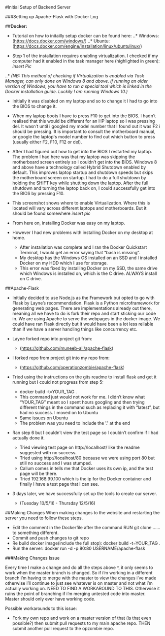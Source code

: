#Initial Setup of Backend Server

###Setting up Apache-Flask with Docker Log

##__Docker:__

* Tutorial on how to initailly setup docker can be found here: 
..* Windows: (https://docs.docker.com/windows/)
..* Ubuntu: (https://docs.docker.com/engine/installation/linux/ubuntulinux/)

* Step 1 of the installation requires enabling virtualization. I checked if my computer had it enabled in the task manager here (highlighted in green): *insert Pic*

..* *(NB: This method of checking if Virtualization is enabled via Task Manager, can only done on Windows 8 and above. If running an older version of Windows, you have to run a special tool which is linked in the Docker installation guide. Luckily I am running Windows 10.)*

* Initially it was disabled on my laptop and so to change it I had to go into the BIOS to change it.
* When my laptop boots I have to press F10 to get into the BIOS. I hadn’t realised that this would be different for an HP laptop so i was pressing del. It wasn’t until i googled my model number that I found out it was F2 i should be pressing. It is important to consult the motherboard manual, or google the laptop's model number to find out which button to press (usually either F2, F10, F12 or del).
* After I had figured out how to get into the BIOS I restarted my laptop. The problem I had here was that my laptop was skipping the motherboard screen entirely so I couldn’t get into the BIOS. Windows 8 and above have a technology called Hybrid Shutdown enabled by default. This improves laptop startup and shutdown speeds but skips the motherboard screen on startup. I had to do a full shutdown by holding the SHIFT key while shutting down the laptop. After the full shutdown and turning the laptop back on, I could successfully get into the BIOS by pressing F10.
* This screenshot shows where to enable Virtualization. Where this is located will vary across different laptops and motherboards. But it should be found somewhere *insert pic*

* From here on, installing Docker was easy on my laptop.
* However I had new problems with installing Docker on my desktop at home.
  * After installation was complete and I ran the Docker Quickstart Terminal, I would get an error saying that “bash is missing”.
  * My desktop has the Windows OS installed on an SSD and I installed Docker on my HDD which I use for storage.
  * This error was fixed by installing Docker on my SSD, the same drive which Windows is installed on, which is the C drive. ALWAYS install on C drive.

##Apache-Flask

* Initially decided to use Node.js as the Framework but opted to go with Flask by Layne’s recommendation. Flask is a Python microframework for generating web pages. There are implementations already out there, meaning all we have to do is fork their repo and start sticking our code in. We are using Apache to serve the webpages in the docker image. We could have ran Flask directly but it would have been a lot less reliable than if we have a server handling things like concurrency etc.

* Layne forked repo into project git from:
  * (https://github.com/muneeb-ali/apache-flask)
* I forked repo from project git into my repo from:
  * (https://github.com/operationzombie/apache-flask)

* Tried using the instructions on the gits readme to install flask and get it running but I could not progress from step 5:
  * docker build -t=YOUR_TAG .
  * This command just would not work for me. I didn’t know what “YOUR_TAG” meant so I spent hours googling and then trying different things in the command such as replacing it with “latest”, but had no success. I moved on to Ubuntu
  * Same issues on Ubuntu
  * The problem was you need to include the '.' at the end

* Ran step 6 but I couldn’t view the test page so I couldn’t confirm if I had actually done it. 
  * Tried viewing test page on http://localhost/ like the readme suggested with no success.
  * Tried using http://localhost/80 because we were using port 80 but still no success and I was stumped.
  * Callum comes in tells me that Docker uses its own ip, and the test page will be there.
  * Tried 192.168.99.100 which is the ip for the Docker container and finally I have a test page that I can see.
* 3 days later, we have successfully set up the tools to create our server.
  * (Tuesday 10/5/16 - Thursday 12/5/16)

##Making Changes
When making changes to the website and restarting the server you need to follow these steps.
* Edit the comment in the Dockerfile after the command RUN git clone …… to something different.
* Commit and push changes to git repo
* Re build docker image(include the full stop): docker build -t=YOUR_TAG .
* Run the server: docker run -d -p 80:80 USERNAME/apache-flask

###Making Changes Issue

Every time I make a change and do all the steps above ^, it only seems to work when the master branch is changed. So if i’m working in a different branch i’m having to merge with the master to view the changes i’ve made otherwise i’ll continue to just see whatever is on master and not what i’m actually working on. NEED TO FIND A WORKAROUND TO THIS. Otherwise it ruins the point of branching if i’m merging untested code into master. Master should only ever have working code.

Possible workarounds to this issue:
* Fork my own repo and work on a master version of that (is that even possible?) then submit pull requests to my main apache repo. THEN submit another pull request to the opzombie repo. 